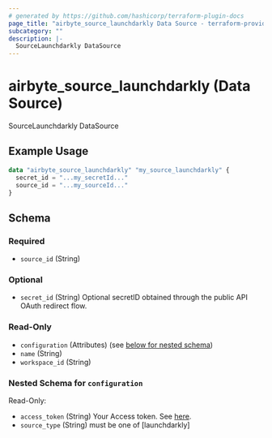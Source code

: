 ```yaml
---
# generated by https://github.com/hashicorp/terraform-plugin-docs
page_title: "airbyte_source_launchdarkly Data Source - terraform-provider-airbyte"
subcategory: ""
description: |-
  SourceLaunchdarkly DataSource
---
```


# airbyte_source_launchdarkly (Data Source)

SourceLaunchdarkly DataSource

## Example Usage

```terraform
data "airbyte_source_launchdarkly" "my_source_launchdarkly" {
  secret_id = "...my_secretId..."
  source_id = "...my_sourceId..."
}
```

<!-- schema generated by tfplugindocs -->
## Schema

### Required

- `source_id` (String)

### Optional

- `secret_id` (String) Optional secretID obtained through the public API OAuth redirect flow.

### Read-Only

- `configuration` (Attributes) (see [below for nested schema](#nestedatt--configuration))
- `name` (String)
- `workspace_id` (String)

<a id="nestedatt--configuration"></a>
### Nested Schema for `configuration`

Read-Only:

- `access_token` (String) Your Access token. See <a href="https://apidocs.launchdarkly.com/#section/Overview/Authentication">here</a>.
- `source_type` (String) must be one of [launchdarkly]


